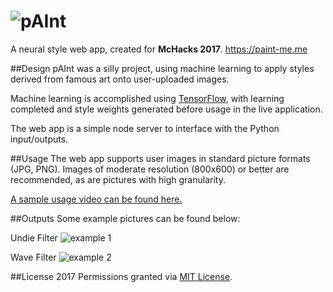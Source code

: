 # ![pAInt](https://paint-me.me/images/paint.png)
A neural style web app, created for **McHacks 2017**.
https://paint-me.me

##Design
pAInt was a silly project, using machine learning to apply styles derived from famous art onto user-uploaded images.

Machine learning is accomplished using [TensorFlow](https://www.tensorflow.org/), with learning completed and style weights generated before usage in the live application.

The web app is a simple node server to interface with the Python input/outputs.

##Usage
The web app supports user images in standard picture formats (JPG, PNG). Images of moderate resolution (800x600) or better are recommended, as are pictures with high granularity.

[A sample usage video can be found here.](https://www.youtube.com/watch?v=C25Kzh7g9BM)

##Outputs
Some example pictures can be found below:

Undie Filter
![example 1](https://paint-me.me/images/cat.jpg)

Wave Filter
![example 2](https://paint-me.me/images/skyline.jpg)

##License
2017
Permissions granted via [MIT License](https://opensource.org/licenses/MIT).